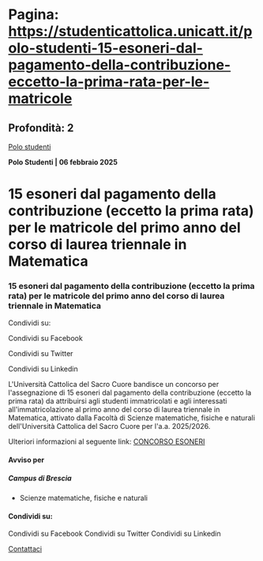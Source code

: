 # Pagina: https://studenticattolica.unicatt.it/polo-studenti-15-esoneri-dal-pagamento-della-contribuzione-eccetto-la-prima-rata-per-le-matricole

## Profondità: 2

[Polo studenti](avvisi-polo-studenti)


**Polo Studenti
| 06 febbraio 2025**

# 15 esoneri dal pagamento della contribuzione (eccetto la prima rata) per le matricole del primo anno del corso di laurea triennale in Matematica

### 15 esoneri dal pagamento della contribuzione (eccetto la prima rata) per le matricole del primo anno del corso di laurea triennale in Matematica

Condividi su:

Condividi su Facebook

Condividi su Twitter

Condividi su Linkedin

L'Università Cattolica del Sacro Cuore bandisce un concorso per l'assegnazione di 15 esoneri dal pagamento della contribuzione (eccetto la prima rata) da attribuirsi agli studenti immatricolati e agli interessati all'immatricolazione al primo anno del corso di laurea triennale in Matematica, attivato dalla Facoltà di Scienze matematiche, fisiche e naturali dell'Università Cattolica del Sacro Cuore per l'a.a. 2025/2026.

Ulteriori informazioni al seguente link: [CONCORSO ESONERI](https://www.unicatt.it/corsi/triennale/matematica-brescia/ammissioni-e-iscrizioni.html)

#### Avviso per

##### Campus di Brescia

* Scienze matematiche, fisiche e naturali

#### Condividi su:

Condividi su Facebook
Condividi su Twitter
Condividi su Linkedin

[Contattaci](home-contatti "Contattaci")